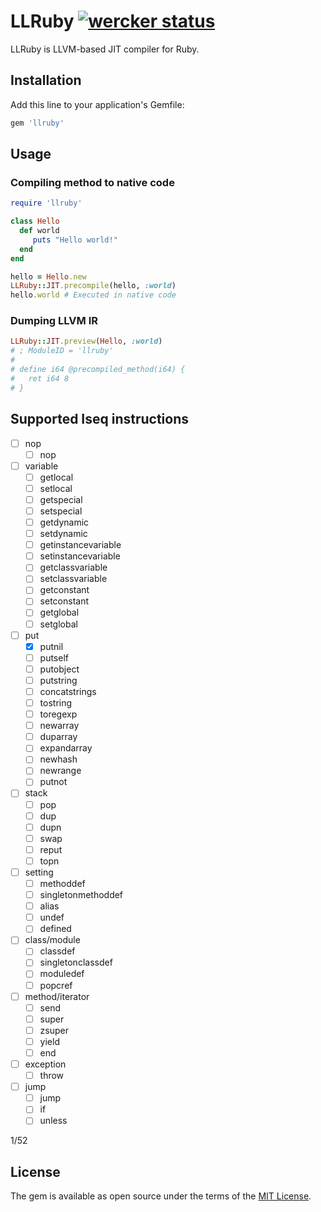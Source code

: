 # LLRuby [![wercker status](https://app.wercker.com/status/acd09c7ee0739521508fed6187758a53/s/master "wercker status")](https://app.wercker.com/project/byKey/acd09c7ee0739521508fed6187758a53)

LLRuby is LLVM-based JIT compiler for Ruby.

## Installation

Add this line to your application's Gemfile:

```ruby
gem 'llruby'
```

## Usage
### Compiling method to native code

```rb
require 'llruby'

class Hello
  def world
     puts "Hello world!"
  end
end

hello = Hello.new
LLRuby::JIT.precompile(hello, :world)
hello.world # Executed in native code
```

### Dumping LLVM IR

```rb
LLRuby::JIT.preview(Hello, :world)
# ; ModuleID = 'llruby'
#
# define i64 @precompiled_method(i64) {
#   ret i64 8
# }
```

## Supported Iseq instructions

- [ ] nop
  - [ ] nop
- [ ] variable
  - [ ] getlocal
  - [ ] setlocal
  - [ ] getspecial
  - [ ] setspecial
  - [ ] getdynamic
  - [ ] setdynamic
  - [ ] getinstancevariable
  - [ ] setinstancevariable
  - [ ] getclassvariable
  - [ ] setclassvariable
  - [ ] getconstant
  - [ ] setconstant
  - [ ] getglobal
  - [ ] setglobal
- [ ] put
  - [x] putnil
  - [ ] putself
  - [ ] putobject
  - [ ] putstring
  - [ ] concatstrings
  - [ ] tostring
  - [ ] toregexp
  - [ ] newarray
  - [ ] duparray
  - [ ] expandarray
  - [ ] newhash
  - [ ] newrange
  - [ ] putnot
- [ ] stack
  - [ ] pop
  - [ ] dup
  - [ ] dupn
  - [ ] swap
  - [ ] reput
  - [ ] topn
- [ ] setting
  - [ ] methoddef
  - [ ] singletonmethoddef
  - [ ] alias
  - [ ] undef
  - [ ] defined
- [ ] class/module
  - [ ] classdef
  - [ ] singletonclassdef
  - [ ] moduledef
  - [ ] popcref
- [ ] method/iterator
  - [ ] send
  - [ ] super
  - [ ] zsuper
  - [ ] yield
  - [ ] end
- [ ] exception
  - [ ] throw
- [ ] jump
  - [ ] jump
  - [ ] if
  - [ ] unless

1/52

## License

The gem is available as open source under the terms of the [MIT License](http://opensource.org/licenses/MIT).
